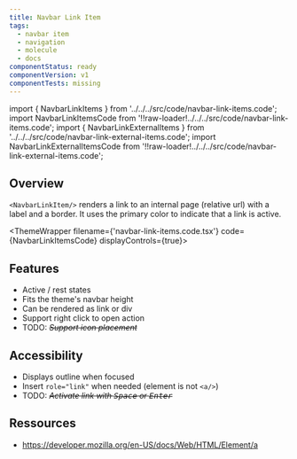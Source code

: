 ```yaml
---
title: Navbar Link Item
tags:
  - navbar item
  - navigation
  - molecule
  - docs
componentStatus: ready
componentVersion: v1
componentTests: missing
---
```


<!-- CODE IMPORTS -->

<!-- prettier-ignore -->
import { NavbarLinkItems } from '../../../src/code/navbar-link-items.code';
import NavbarLinkItemsCode from '!!raw-loader!../../../src/code/navbar-link-items.code';
import { NavbarLinkExternalItems } from '../../../src/code/navbar-link-external-items.code';
import NavbarLinkExternalItemsCode from '!!raw-loader!../../../src/code/navbar-link-external-items.code';

<!-- END CODE IMPORTS -->

<DocHeader props={props}/>

## Overview

`<NavbarLinkItem/>` renders a link to an internal page (relative url) with a
label and a border. It uses the primary color to indicate that a link is active.

<!-- prettier-ignore -->
<ThemeWrapper 
  filename={'navbar-link-items.code.tsx'} 
  code={NavbarLinkItemsCode}
  displayControls={true}>
  <NavbarLinkItems />
</ThemeWrapper>

## Features

- Active / rest states
- Fits the theme's navbar height
- Can be rendered as link or div
- Support right click to open action
- TODO: ~~_Support icon placement_~~

## Accessibility

- Displays outline when focused
- Insert `role="link"` when needed (element is not `<a/>`)
- TODO: ~~_Activate link with <kbd>Space</kbd> or <kbd>Enter</kbd>_~~

## Ressources

- https://developer.mozilla.org/en-US/docs/Web/HTML/Element/a
